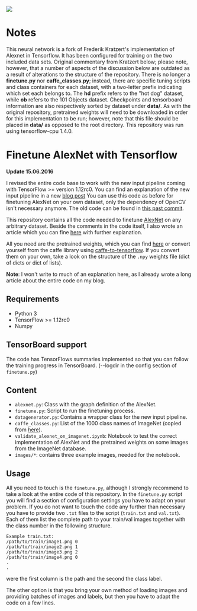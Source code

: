 ![](https://zenodo.org/badge/DOI/10.5281/zenodo.1037359.svg)

# Notes

This neural network is a fork of Frederik Kratzert's implementation of Alexnet in Tensorflow. It has been configured for training on the two included data sets. Original commentary from Kratzert below; please note, however, that a number of aspects of the discussion below are outdated as a result of alterations to the structure of the repository. There is no longer a **finetune.py** nor **caffe_classes.py**; instead, there are specific tuning scripts and class containers for each dataset, with a two-letter prefix indicating which set each belongs to. The **hd** prefix refers to the "hot dog" dataset, while **ob** refers to the 101 Objects dataset. Checkpoints and tensorboard information are also respectively sorted by dataset under **data/**. As with the original repository, pretrained weights will need to be downloaded in order for this implementation to be run; however, note that this file should be placed in **data/** as opposed to the root directory. This repository was run using tensorflow-cpu 1.4.0.

# Finetune AlexNet with Tensorflow

**Update 15.06.2016**

I revised the entire code base to work with the new input pipeline coming with TensorFlow >= version 1.12rc0. You can find an explanation of the new input pipeline in a new [blog post](https://kratzert.github.io/2017/06/15/example-of-tensorflows-new-input-pipeline.html) You can use this code as before for finetuning AlexNet on your own dataset, only the dependency of OpenCV isn't necessary anymore. The old code can be found in [this past commit](https://github.com/kratzert/finetune_alexnet_with_tensorflow/tree/5d751d62eb4d7149f4e3fd465febf8f07d4cea9d).

This repository contains all the code needed to finetune [AlexNet](http://papers.nips.cc/paper/4824-imagenet-classification-with-deep-convolutional-neural-networks.pdf) on any arbitrary dataset. Beside the comments in the code itself, I also wrote an article which you can fine [here](https://kratzert.github.io/2017/02/24/finetuning-alexnet-with-tensorflow.html) with further explanation.

All you need are the pretrained weights, which you can find [here](http://www.cs.toronto.edu/~guerzhoy/tf_alexnet/) or convert yourself from the caffe library using [caffe-to-tensorflow](https://github.com/ethereon/caffe-tensorflow).
If you convert them on your own, take a look on the structure of the `.npy` weights file (dict of dicts or dict of lists).

**Note**: I won't write to much of an explanation here, as I already wrote a long article about the entire code on my blog.

## Requirements

- Python 3
- TensorFlow >= 1.12rc0
- Numpy


## TensorBoard support

The code has TensorFlows summaries implemented so that you can follow the training progress in TensorBoard. (--logdir in the config section of `finetune.py`)

## Content

- `alexnet.py`: Class with the graph definition of the AlexNet.
- `finetune.py`: Script to run the finetuning process.
- `datagenerator.py`: Contains a wrapper class for the new input pipeline.
- `caffe_classes.py`: List of the 1000 class names of ImageNet (copied from [here](http://www.cs.toronto.edu/~guerzhoy/tf_alexnet/)).
- `validate_alexnet_on_imagenet.ipynb`: Notebook to test the correct implementation of AlexNet and the pretrained weights on some images from the ImageNet database.
- `images/*`: contains three example images, needed for the notebook.

## Usage

All you need to touch is the `finetune.py`, although I strongly recommend to take a look at the entire code of this repository. In the `finetune.py` script you will find a section of configuration settings you have to adapt on your problem.
If you do not want to touch the code any further than necessary you have to provide two `.txt` files to the script (`train.txt` and `val.txt`). Each of them list the complete path to your train/val images together with the class number in the following structure.

```
Example train.txt:
/path/to/train/image1.png 0
/path/to/train/image2.png 1
/path/to/train/image3.png 2
/path/to/train/image4.png 0
.
.
```
were the first column is the path and the second the class label.

The other option is that you bring your own method of loading images and providing batches of images and labels, but then you have to adapt the code on a few lines.

